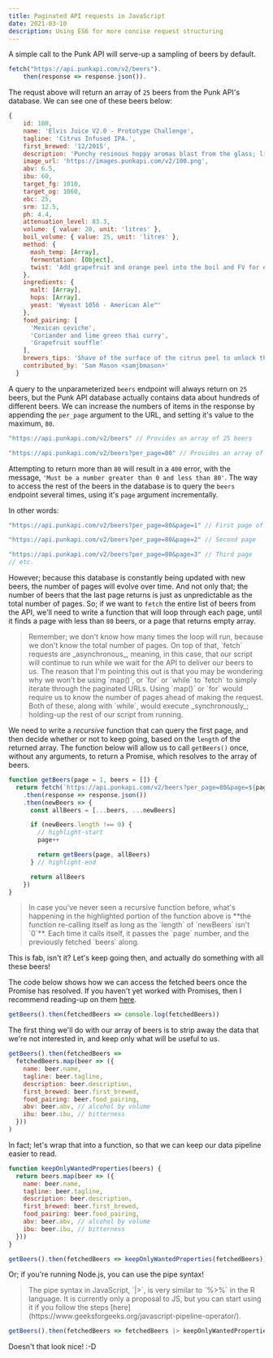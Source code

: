 ```yaml
---
title: Paginated API requests in JavaScript
date: 2021-03-10
description: Using ES6 for more concise request structuring
---
```


A simple call to the Punk API will serve-up a sampling of beers by default.

```javascript
fetch("https://api.punkapi.com/v2/beers").
    then(response => response.json()).
```

The requst above will return an array of `25` beers from the Punk API's database.
We can see one of these beers below:

```javascript
{
    id: 100,
    name: 'Elvis Juice V2.0 - Prototype Challenge',
    tagline: 'Citrus Infused IPA.',
    first_brewed: '12/2015',
    description: 'Punchy resinous hoppy aromas blast from the glass; light floral and citrus notes riff against huge piney character. Showcasing Citra, Simcoe and Amarillo at their absolute best. A huge dose of grapefruit peel brings swirls of fresh pithy zest, accentuating the dry hops and building on the dry, biscuit malt base.',
    image_url: 'https://images.punkapi.com/v2/100.png',
    abv: 6.5,
    ibu: 60,
    target_fg: 1010,
    target_og: 1060,
    ebc: 25,
    srm: 12.5,
    ph: 4.4,
    attenuation_level: 83.3,
    volume: { value: 20, unit: 'litres' },
    boil_volume: { value: 25, unit: 'litres' },
    method: {
      mash_temp: [Array],
      fermentation: [Object],
      twist: 'Add grapefruit and orange peel into the boil and FV for extra citrus twist'
    },
    ingredients: {
      malt: [Array],
      hops: [Array],
      yeast: 'Wyeast 1056 - American Ale™'
    },
    food_pairing: [
      'Mexican ceviche',
      'Coriander and lime green thai curry',
      'Grapefruit souffle'
    ],
    brewers_tips: 'Shave of the surface of the citrus peel to unlock the highly aromatic compounds into the beer. Avoid putting any white pith into the brew as it will create an intense and unpleasant bitterness.',
    contributed_by: 'Sam Mason <samjbmason>'
  }
```

A query to the unparameterized `beers` endpoint will always return on `25` beers, but the Punk API database actually contains data about hundreds of different beers.
We can increase the numbers of items in the response by appending the `per_page` argument to the URL, and setting it's value to the maximum, `80`.

```javascript
"https://api.punkapi.com/v2/beers" // Provides an array of 25 beers

"https://api.punkapi.com/v2/beers?per_page=80" // Provides an array of max 80 beers

```

Attempting to return more than `80` will result in a `400` error, with the message, `'Must be a number greater than 0 and less than 80'`.
The way to access the rest of the beers in the database is to query the `beers` endpoint several times, using it's `page` argument incrementally.

In other words:

```javascript
"https://api.punkapi.com/v2/beers?per_page=80&page=1" // First page of 80 beers // highlight-line

"https://api.punkapi.com/v2/beers?per_page=80&page=2" // Second page

"https://api.punkapi.com/v2/beers?per_page=80&page=3" // Third page
// etc.

```

However; because this database is constantly being updated with new beers, the number of pages will evolve over time.
And not only that; the number of beers that the last page returns is just as unpredictable as the total number of pages.
So; if we want to `fetch` the entire list of beers from the API, we'll need to write a function that will loop through each page, until it finds a page with less than `80` beers, or a page that returns empty array.

<blockquote>
	Remember; we don't know how many times the loop will run, because we don't know the total number of pages.
	On top of that, `fetch` requests are _asynchronous_, meaning, in this case, that our script will continue to run while we wait for the API to deliver our beers to us.
	The reason that I'm pointing this out is that you may be wondering why we won't be using `map()`, or `for` or `while` to `fetch` to simply iterate through the paginated URLs.
	Using `map()` or `for` would require us to know the number of pages ahead of making the request.
	Both of these, along with `while`, would execute _synchronously_; holding-up the rest of our script from running. 
</blockquote>

We need to write a _recursive_ function that can query the first page, and then decide whether or not to keep going, based on the `length` of the returned array.
The function below will allow us to call `getBeers()` once, without any arguments, to return a Promise, which resolves to the array of beers.

```javascript
function getBeers(page = 1, beers = []) {
  return fetch(`https://api.punkapi.com/v2/beers?per_page=80&page=${page}`)
    .then(response => response.json())
    .then(newBeers => {
      const allBeers = [...beers, ...newBeers]

      if (newBeers.length !== 0) {
        // highlight-start
        page++

        return getBeers(page, allBeers)
      } // highlight-end

      return allBeers
    })
}
```

<blockquote>
	In case you've never seen a recursive function before, what's happening in the highlighted portion of the function above is **the function re-calling itself as long as the `length` of `newBeers` isn't `0`**. 
	Each time it calls itself, it passes the `page` number, and the previously fetched `beers` along.
</blockquote>

This is fab, isn't it?
Let's keep going then, and actually do something with all these beers!

The code below shows how we can access the fetched beers once the Promise has resolved.
If you haven't yet worked with Promises, then I recommend reading-up on them [here](https://medium.com/@kevinyckim33/what-are-promises-in-javascript-f1a5fc5b34bf).

```javascript
getBeers().then(fetchedBeers => console.log(fetchedBeers))
```

The first thing we'll do with our array of beers is to strip away the data that we're not interested in, and keep only what will be useful to us.

```javascript
getBeers().then(fetchedBeers =>
  fetchedBeers.map(beer => ({
    name: beer.name,
    tagline: beer.tagline,
    description: beer.description,
    first_brewed: beer.first_brewed,
    food_pairing: beer.food_pairing,
    abv: beer.abv, // alcohol by volume
    ibu: beer.ibu, // bitterness
  }))
)
```

In fact; let's wrap that into a function, so that we can keep our data pipeline easier to read.

```javascript
function keepOnlyWantedProperties(beers) {
  return beers.map(beer => ({
    name: beer.name,
    tagline: beer.tagline,
    description: beer.description,
    first_brewed: beer.first_brewed,
    food_pairing: beer.food_pairing,
    abv: beer.abv, // alcohol by volume
    ibu: beer.ibu, // bitterness
  }))
}

getBeers().then(fetchedBeers => keepOnlyWantedProperties(fetchedBeers))
```

Or; if you're running Node.js, you can use the pipe syntax!

<blockquote>
The pipe syntax in JavaScript, `|>`, is very similar to `%>%` in the R language.
It is currently only a proposal to JS, but you can start using it if you follow the steps [here](https://www.geeksforgeeks.org/javascript-pipeline-operator/). 
</blockquote>

```javascript
getBeers().then(fetchedBeers => fetchedBeers |> keepOnlyWantedProperties)
```

Doesn't that look nice! :-D
